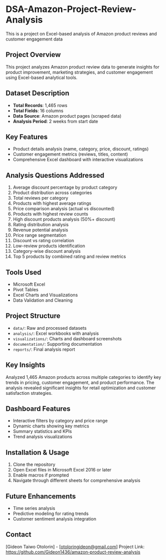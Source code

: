 # DSA-Amazon-Project-Review-Analysis
This is a project on Excel-based analysis of Amazon product reviews and customer engagement data
## Project Overview
This project analyzes Amazon product review data to generate insights for product improvement, marketing strategies, and customer engagement using Excel-based analytical tools.

## Dataset Description
- **Total Records**: 1,465 rows
- **Total Fields**: 16 columns
- **Data Source**: Amazon product pages (scraped data)
- **Analysis Period**: 2 weeks from start date

## Key Features
- Product details analysis (name, category, price, discount, ratings)
- Customer engagement metrics (reviews, titles, content)
- Comprehensive Excel dashboard with interactive visualizations

## Analysis Questions Addressed
1. Average discount percentage by product category
2. Product distribution across categories
3. Total reviews per category
4. Products with highest average ratings
5. Price comparison analysis (actual vs discounted)
6. Products with highest review counts
7. High discount products analysis (50%+ discount)
8. Rating distribution analysis
9. Revenue potential analysis
10. Price range segmentation
11. Discount vs rating correlation
12. Low-review products identification
13. Category-wise discount analysis
14. Top 5 products by combined rating and review metrics

## Tools Used
- Microsoft Excel
- Pivot Tables
- Excel Charts and Visualizations
- Data Validation and Cleaning

## Project Structure
- `data/`: Raw and processed datasets
- `analysis/`: Excel workbooks with analysis
- `visualizations/`: Charts and dashboard screenshots
- `documentation/`: Supporting documentation
- `reports/`: Final analysis report

## Key Insights
Analyzed 1,465 Amazon products across multiple categories to identify key trends in pricing, customer engagement, and product performance. The analysis revealed significant insights for retail optimization and customer satisfaction strategies.

## Dashboard Features
- Interactive filters by category and price range
- Dynamic charts showing key metrics
- Summary statistics and KPIs
- Trend analysis visualizations

## Installation & Usage
1. Clone the repository
2. Open Excel files in Microsoft Excel 2016 or later
3. Enable macros if prompted
4. Navigate through different sheets for comprehensive analysis

## Future Enhancements
- Time series analysis
- Predictive modeling for rating trends
- Customer sentiment analysis integration

## Contact
[Gideon Taiwo Otolorin] - [otoloringideon@gmail.com]
Project Link: https://github.com/Gideon1436/amazon-product-review-analysis

